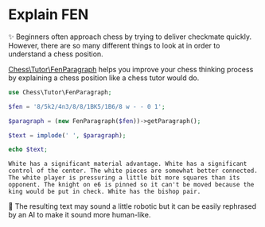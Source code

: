 # Explain FEN

✨ Beginners often approach chess by trying to deliver checkmate quickly. However, there are so many different things to look at in order to understand a chess position.

[Chess\Tutor\FenParagraph](https://github.com/chesslablab/php-chess/blob/master/tests/unit/Tutor/FenParagraphTest.php) helps you improve your chess thinking process by explaining a chess position like a chess tutor would do.

```php
use Chess\Tutor\FenParagraph;

$fen = '8/5k2/4n3/8/8/1BK5/1B6/8 w - - 0 1';

$paragraph = (new FenParagraph($fen))->getParagraph();

$text = implode(' ', $paragraph);

echo $text;
```

```text
White has a significant material advantage. White has a significant control of the center. The white pieces are somewhat better connected. The white player is pressuring a little bit more squares than its opponent. The knight on e6 is pinned so it can't be moved because the king would be put in check. White has the bishop pair.
```

🎉 The resulting text may sound a little robotic but it can be easily rephrased by an AI to make it sound more human-like.
